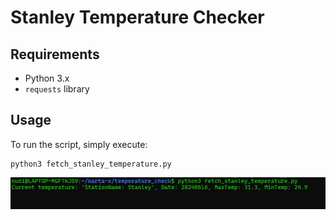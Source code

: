 # Stanley Temperature Checker

## Requirements

- Python 3.x
- `requests` library

## Usage

To run the script, simply execute:

```
python3 fetch_stanley_temperature.py
```
![Stanley Temperature Checker](images/image.png)
